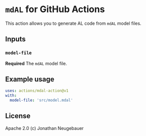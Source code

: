 # `mdAL` for GitHub Actions

This action allows you to generate AL code from `mdAL` model files.

## Inputs

### `model-file`

**Required** The `mdAL` model file.

## Example usage

```yml
uses: actions/mdal-action@v1
with:
  model-file: 'src/model.mdal'
```

## License

Apache 2.0 (c) Jonathan Neugebauer
